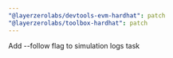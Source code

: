 ```yaml
---
"@layerzerolabs/devtools-evm-hardhat": patch
"@layerzerolabs/toolbox-hardhat": patch
---
```


Add --follow flag to simulation logs task
